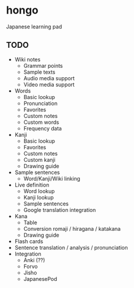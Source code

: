 # hongo
Japanese learning pad

## TODO

- Wiki notes
  - Grammar points
  - Sample texts
  - Audio media support
  - Video media support
- Words
  - Basic lookup
  - Pronunciation
  - Favorites
  - Custom notes
  - Custom words
  - Frequency data
- Kanji
  - Basic lookup
  - Favorites
  - Custom notes
  - Custom kanji
  - Drawing guide
- Sample sentences
  - Word/Kanji/Wiki linking
- Live definition
  - Word lookup
  - Kanji lookup
  - Sample sentences
  - Google translation integration
- Kana
  - Table
  - Conversion romaji / hiragana / katakana
  - Drawing guide
- Flash cards
- Sentence translation / analysis / pronunciation
- Integration
  - Anki (??)
  - Forvo
  - Jisho
  - JapanesePod
